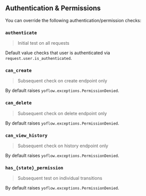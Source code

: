 ## Authentication & Permissions

You can override the following authentication/permission checks:

### `authenticate`

> Initial test on all requests

Default value checks that user is authenticated via `request.user.is_authenticated`.

### `can_create`

> Subsequent check on create endpoint only

By default raises `yoflow.exceptions.PermissionDenied`.

### `can_delete`

> Subsequent check on delete endpoint only

By default raises `yoflow.exceptions.PermissionDenied`.

### `can_view_history`

> Subsequent check on history endpoint only 

By default raises `yoflow.exceptions.PermissionDenied`.

### `has_{state}_permission`

> Subsequent test on individual transitions

By default raises `yoflow.exceptions.PermissionDenied`.